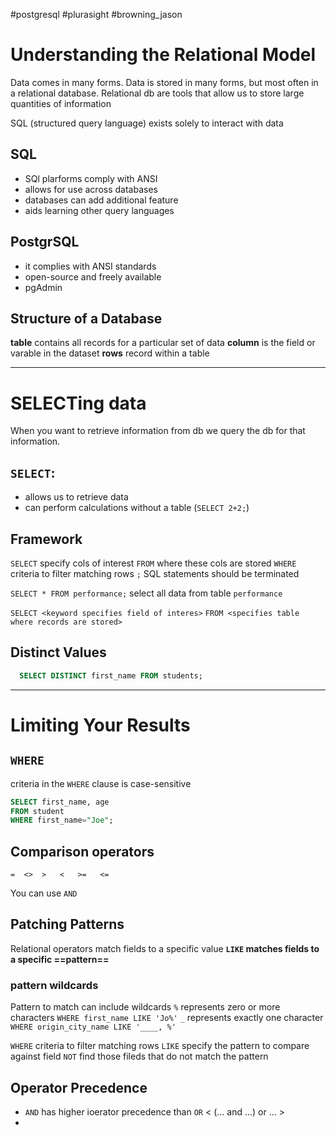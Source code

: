 #postgresql  #plurasight  #browning_jason


# Understanding the Relational Model
Data comes in many forms.
Data is stored in many forms, but most often in a relational database.
Relational db are tools that allow us to store large quantities of information

SQL (structured query language) exists solely to interact with data

## SQL
- SQl plarforms comply with ANSI
- allows for use across databases
- databases can add additional feature
- aids learning  other query languages

## PostgrSQL
- it complies with ANSI standards
- open-source and freely available
- pgAdmin

## Structure of a Database
**table** contains all records for a particular set of data
**column** is the field or varable in the dataset
**rows** record within a table


---
# SELECTing data
When you want to retrieve information from db 
we query the db for that information.

## `SELECT`:
- allows us to retrieve data
- can perform calculations without a table (`SELECT 2+2;`)

## Framework
`SELECT` specify cols of interest
`FROM` where these cols are stored
`WHERE` criteria to filter matching rows
`;` SQL statements should be terminated

`SELECT * FROM performance;` select all data from table `performance`

`SELECT <keyword specifies field of interes>`
`FROM <specifies table where records are stored>`


## Distinct Values
```sql
  SELECT DISTINCT first_name FROM students;
```


---
# Limiting Your Results
## `WHERE`
criteria in the `WHERE` clause is case-sensitive
```sql
SELECT first_name, age 
FROM student 
WHERE first_name="Joe";
```


## Comparison operators
`=  <>  >   <   >=   <= `


You can use `AND`


## Patching  Patterns
Relational operators match fields to a specific value
**`LIKE` matches fields to a specific ==pattern==**

### pattern wildcards
Pattern to match can include wildcards
`%` represents zero or more characters
	`WHERE first_name LIKE 'Jo%'`
`_` represents exactly one character
   `WHERE origin_city_name LIKE '____, %'`

`WHERE` criteria to filter matching rows
`LIKE` specify the pattern to compare against field
`NOT` find those fileds that do not match the pattern

## Operator Precedence
- `AND` has higher ioerator precedence than `OR` <   (... and ...) or ...     >
- 

